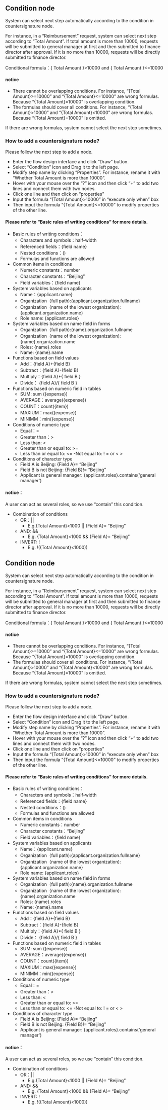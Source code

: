 
## Condition node
System can select next step automatically according to the condition in countersignature node.

For instance, in a “Reimbursement” request, system can select next step according to “Total Amount”. If total amount is more than 10000, requests will be submitted to general manager at first and then submitted to finance director after approval. If it is no more than 10000, requests will be directly submitted to finance director.

Conditional formula：{ Total Amount }>10000 and { Total Amount }<=10000
#### notice
- There cannot be overlapping conditions. For instance, “{Total Amount}>=10000” and “{Total Amount}<=10000” are wrong formulas. Because “{Total Amount}=10000” is overlapping condition.
- The formulas should cover all conditions. For instance, “{Total Amount}>10000” and “{Total Amount}<10000” are wrong formulas. Because “{Total Amount}=10000” is omitted.

If there are wrong formulas, system cannot select the next step sometimes.

### How to add a countersignature node?
Please follow the next step to add a node.
- Enter the flow design interface and click “Draw” button.
- Select “Condition” icon and Drag it to the left page.
- Modify step name by clicking “Properties”. For instance, rename it with “Whether Total Amount is more than 10000”.
- Hover with your mouse over the “?” icon and then click “+” to add two lines and connect them with two nodes.
- Click one line and then click on “properties”
- Input the formula “{Total Amount}>10000” in “execute only when” box 
- Then input the formula “{Total Amount}<=10000” to modify properties of the other line.
#### Please refer to “Basic rules of writing conditions” for more details.
- Basic rules of writing conditions：
  - Characters and symbols：half-width
  - Referenced fields：{field name}
  - Nested conditions：()
  - Formulas and functions are allowed
- Common items in conditions
  - Numeric constants：number
  - Character constants：“Beijing”
  - Field variables：{field name}
- System variables based on applicants
  - Name：{applicant.name}
  - Organization（full path):{applicant.organization.fullname}
  - Organization（name of the lowest organization): {applicant.organization.name}
  - Role name: {applicant.roles}
- System variables based on name field in forms
  - Organization（full path):{name}.organization.fullname
  - Organization（name of the lowest organization): {name}.organization.name
  - Roles: {name}.roles
  - Name: {name}.name
- Functions based on field values
  - Add：{field A}+{field B}
  - Subtract：{field A}-{field B}
  - Multiply：{field A}*{ field B }
  - Divide：  {field A}/{ field B }
- Functions based on numeric field in tables
  - SUM: sum ({expense})
  - AVERAGE：average({expense})
  - COUNT：count({item})
  - MAXIUM：max({expense})
  - MINIMM：min({expense})
- Conditions of numeric type
  - Equal：=
  - Greater than：>
  - Less than: <
  - Greater than or equal to: >=
  - Less than or equal to: <=
  -Not equal to: ! = or < >
- Conditions of character type
  - Field A is Beijing: {Field A}= “Beijing”
  - Field B is not Beijing: {Field B}!= “Beijing”
  - Applicant is general manager: {applicant.roles}.contains('general manager')

#### notice：
A user can act as several roles, so we use “contain” this condition.

- Combination of conditions
  - OR：|| 
    - E.g.{Total Amount}<1000 || {Field A}= “Beijing”
  - AND: &&
    - E.g. {Total Amount}<1000 && {Field A}= “Beijing”
  - INVERT: !
    -  E.g. !({Total Amount}<1000))

## Condition node
System can select next step automatically according to the condition in countersignature node.

For instance, in a “Reimbursement” request, system can select next step according to “Total Amount”. If total amount is more than 10000, requests will be submitted to general manager at first and then submitted to finance director after approval. If it is no more than 10000, requests will be directly submitted to finance director.

Conditional formula：{ Total Amount }>10000 and { Total Amount }<=10000
#### notice
- There cannot be overlapping conditions. For instance, “{Total Amount}>=10000” and “{Total Amount}<=10000” are wrong formulas. Because “{Total Amount}=10000” is overlapping condition.
- The formulas should cover all conditions. For instance, “{Total Amount}>10000” and “{Total Amount}<10000” are wrong formulas. Because “{Total Amount}=10000” is omitted.

If there are wrong formulas, system cannot select the next step sometimes.

### How to add a countersignature node?
Please follow the next step to add a node.
- Enter the flow design interface and click “Draw” button.
- Select “Condition” icon and Drag it to the left page.
- Modify step name by clicking “Properties”. For instance, rename it with “Whether Total Amount is more than 10000”.
- Hover with your mouse over the “?” icon and then click “+” to add two lines and connect them with two nodes.
- Click one line and then click on “properties”
- Input the formula “{Total Amount}>10000” in “execute only when” box 
- Then input the formula “{Total Amount}<=10000” to modify properties of the other line.
#### Please refer to “Basic rules of writing conditions” for more details.
- Basic rules of writing conditions：
  - Characters and symbols：half-width
  - Referenced fields：{field name}
  - Nested conditions：()
  - Formulas and functions are allowed
- Common items in conditions
  - Numeric constants：number
  - Character constants：“Beijing”
  - Field variables：{field name}
- System variables based on applicants
  - Name：{applicant.name}
  - Organization（full path):{applicant.organization.fullname}
  - Organization（name of the lowest organization): {applicant.organization.name}
  - Role name: {applicant.roles}
- System variables based on name field in forms
  - Organization（full path):{name}.organization.fullname
  - Organization（name of the lowest organization): {name}.organization.name
  - Roles: {name}.roles
  - Name: {name}.name
- Functions based on field values
  - Add：{field A}+{field B}
  - Subtract：{field A}-{field B}
  - Multiply：{field A}*{ field B }
  - Divide：  {field A}/{ field B }
- Functions based on numeric field in tables
  - SUM: sum ({expense})
  - AVERAGE：average({expense})
  - COUNT：count({item})
  - MAXIUM：max({expense})
  - MINIMM：min({expense})
- Conditions of numeric type
  - Equal：=
  - Greater than：>
  - Less than: <
  - Greater than or equal to: >=
  - Less than or equal to: <=
  -Not equal to: ! = or < >
- Conditions of character type
  - Field A is Beijing: {Field A}= “Beijing”
  - Field B is not Beijing: {Field B}!= “Beijing”
  - Applicant is general manager: {applicant.roles}.contains('general manager')

#### notice：
A user can act as several roles, so we use “contain” this condition.

- Combination of conditions
  - OR：|| 
    - E.g.{Total Amount}<1000 || {Field A}= “Beijing”
  - AND: &&
    - E.g. {Total Amount}<1000 && {Field A}= “Beijing”
  - INVERT: !
    -  E.g. !({Total Amount}<1000))

